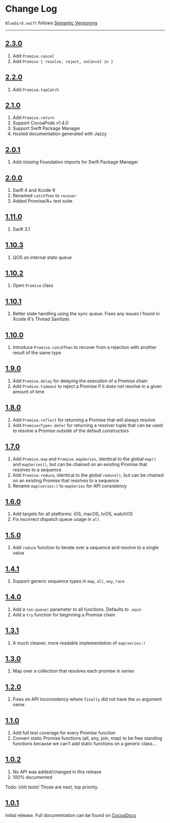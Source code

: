 Change Log
==========

`Bluebird.swift` follows [Semantic Versioning](http://semver.org/)

---

## [2.3.0](https://github.com/AndrewBarba/Bluebird.swift/releases/tag/2.3.0)

1. Add `Promise.cancel`
2. Add `Promise { resolve, reject, onCancel in }`

## [2.2.0](https://github.com/AndrewBarba/Bluebird.swift/releases/tag/2.2.0)

1. Add `Promise.tapCatch`

## [2.1.0](https://github.com/AndrewBarba/Bluebird.swift/releases/tag/2.1.0)

1. Add `Promise.return`
2. Support CocoaPods v1.4.0
3. Support Swift Package Manager
4. Hosted documentation generated with Jazzy

## [2.0.1](https://github.com/AndrewBarba/Bluebird.swift/releases/tag/2.0.1)

1. Add missing Foundation imports for Swift Package Manager

## [2.0.0](https://github.com/AndrewBarba/Bluebird.swift/releases/tag/2.0.0)

1. Swift 4 and Xcode 9
2. Renamed `catchThen` to `recover`
3. Added Promise/A+ test suite

## [1.11.0](https://github.com/AndrewBarba/Bluebird.swift/releases/tag/1.11.0)

1. Swift 3.1

## [1.10.3](https://github.com/AndrewBarba/Bluebird.swift/releases/tag/1.10.3)

1. QOS on internal state queue

## [1.10.2](https://github.com/AndrewBarba/Bluebird.swift/releases/tag/1.10.2)

1. Open `Promise` class

## [1.10.1](https://github.com/AndrewBarba/Bluebird.swift/releases/tag/1.10.1)

1. Better state handling using the sync queue. Fixes any issues I found in Xcode 8's Thread Sanitizer.

## [1.10.0](https://github.com/AndrewBarba/Bluebird.swift/releases/tag/1.10.0)

1. Introduce `Promise.catchThen` to recover from a rejection with another result of the same type

## [1.9.0](https://github.com/AndrewBarba/Bluebird.swift/releases/tag/1.9.0)

1. Add `Promise.delay` for delaying the execution of a Promise chain
2. Add `Promise.timeout` to reject a Promise if it does not resolve in a given amount of time

## [1.8.0](https://github.com/AndrewBarba/Bluebird.swift/releases/tag/1.8.0)

1. Add `Promise.reflect` for returning a Promise that will always resolve
2. Add `Promise<Type>.defer` for returning a resolver tuple that can be used to resolve a Promise outside of the default constructors

## [1.7.0](https://github.com/AndrewBarba/Bluebird.swift/releases/tag/1.7.0)

1. Add `Promise.map` and `Promise.mapSeries`, identical to the global `map()` and `mapSeries()`, but can be chained on an existing Promise that resolves to a sequence
2. Add `Promise.reduce`, identical to the global `reduce()`, but can be chained on an existing Promise that resolves to a sequence
3. Rename `map(series:)` to `mapSeries` for API consistency

## [1.6.0](https://github.com/AndrewBarba/Bluebird.swift/releases/tag/1.6.0)

1. Add targets for all platforms: iOS, macOS, tvOS, watchOS
2. Fix incorrect dispatch queue usage in `all`

## [1.5.0](https://github.com/AndrewBarba/Bluebird.swift/releases/tag/1.5.0)

1. Add `reduce` function to iterate over a sequence and resolve to a single value

## [1.4.1](https://github.com/AndrewBarba/Bluebird.swift/releases/tag/1.4.1)

1. Support generic sequence types in `map`, `all`, `any`, `race`

## [1.4.0](https://github.com/AndrewBarba/Bluebird.swift/releases/tag/1.4.0)

1. Add a `(on:queue)` parameter to all functions. Defaults to `.main`
2. Add a `try` function for beginning a Promise chain

## [1.3.1](https://github.com/AndrewBarba/Bluebird.swift/releases/tag/1.3.1)

1. A much cleaner, more readable implementation of `map(series:)`

## [1.3.0](https://github.com/AndrewBarba/Bluebird.swift/releases/tag/1.3.0)

1. Map over a collection that resolves each promise in series

## [1.2.0](https://github.com/AndrewBarba/Bluebird.swift/releases/tag/1.2.0)

1. Fixes on API inconsistency where `finally` did not have the `on` argument name

## [1.1.0](https://github.com/AndrewBarba/Bluebird.swift/releases/tag/1.1.0)

1. Add full test coverage for every Promise function
2. Convert static Promise functions (all, any, join, map) to be free standing functions because we can't add static functions on a generic class...

## [1.0.2](https://github.com/AndrewBarba/Bluebird.swift/releases/tag/1.0.2)

1. No API was added/changed in this release
2. 100% documented

Todo: Unit tests! Those are next, top priority.

## [1.0.1](https://github.com/AndrewBarba/Bluebird.swift/releases/tag/1.0.1)

Initial release. Full documentation can be found on [CocoaDocs](http://cocoadocs.org/docsets/Bluebird/)

